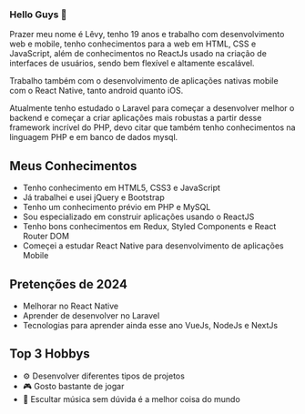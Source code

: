 ### Hello Guys 👋

Prazer meu nome é Lêvy, tenho 19 anos e trabalho com desenvolvimento web e mobile, tenho conhecimentos para a web em HTML, CSS e JavaScript, além de conhecimentos no ReactJs usado na criação de interfaces de usuários, sendo bem flexível e altamente escalável.

Trabalho também com o desenvolvimento de aplicações nativas mobile com o React Native, tanto android quanto iOS.

Atualmente tenho estudado o Laravel para começar a desenvolver melhor o backend e começar a criar aplicações mais robustas a partir desse framework incrível do PHP, devo citar que também tenho conhecimentos na linguagem PHP e em banco de dados mysql.

## Meus Conhecimentos

- Tenho conhecimento em HTML5, CSS3 e JavaScript
- Já trabalhei e usei jQuery e Bootstrap
- Tenho um conhecimento prévio em PHP e MySQL
- Sou especializado em construir aplicações usando o ReactJS
- Tenho bons conhecimentos em Redux, Styled Components e React Router DOM
- Começei a estudar React Native para desenvolvimento de aplicações Mobile

## Pretenções de 2024

- Melhorar no React Native
- Aprender de desenvolver no Laravel
- Tecnologias para aprender ainda esse ano VueJs, NodeJs e NextJs

## Top 3 Hobbys

- ⚙️ Desenvolver diferentes tipos de projetos
- 🎮 Gosto bastante de jogar
- 🎵 Escultar música sem dúvida é a melhor coisa do mundo
